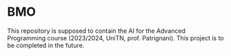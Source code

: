 # BMO

This repository is supposed to contain the AI for the Advanced Programming course (2023/2024, UniTN, prof. Patrignani). This project is to be completed in the future.